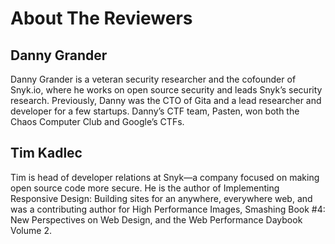 # About The Reviewers

## Danny Grander
Danny Grander is a veteran security researcher and the cofounder of Snyk.io, where he 
works on open source security and leads Snyk’s security research. Previously, Danny 
was the CTO of Gita and a lead researcher and developer for a few startups. Danny’s 
CTF team, Pasten, won both the Chaos Computer Club and Google’s CTFs.


## Tim Kadlec
Tim is head of developer relations at Snyk—a company focused on making open source code 
more secure. He is the author of Implementing Responsive Design: Building sites for an
anywhere, everywhere web, and was a contributing author for High Performance Images, 
Smashing Book #4: New Perspectives on Web Design, and the Web Performance Daybook 
Volume 2.

